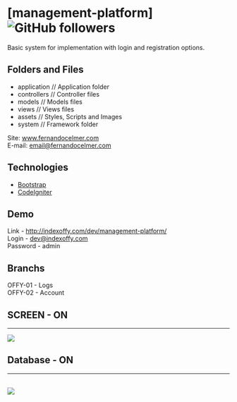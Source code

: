 # [management-platform] ![GitHub followers](https://img.shields.io/github/followers/FernandoCelmer?label=Fernando%20Celmer&style=social)

Basic system for implementation with login and registration options.

## Folders and Files

<ul>
  <li>application // Application folder</li>
  <li>controllers // Controller files</li></li>
  <li>models // Models files</li>
  <li>views // Views files</li>
  <li>assets // Styles, Scripts and Images</li>
  <li>system // Framework folder</li>
</ul>

Site: www.fernandocelmer.com
</br>
E-mail: email@fernandocelmer.com

## Technologies

- [Bootstrap](https://getbootstrap.com) 
- [CodeIgniter](https://codeigniter.com)

## Demo
Link - http://indexoffy.com/dev/management-platform/ <br> 
Login - dev@indexoffy.com <br> 
Password - admin <br> 

## Branchs
OFFY-01 - Logs <br>
OFFY-02 - Account <br>

## SCREEN - ON 
________________________________
<p>
<img src="https://github.com/FernandoCelmer/indexoffy-management-platform/blob/master/Designer/img_indexoffy-01.png?raw=true">
  

## Database - ON
________________________________
<br>
<img src="https://github.com/FernandoCelmer/indexoffy-management-platform/blob/master/DataBase/INDEXOFFY.png?raw=true"></p>



